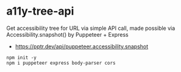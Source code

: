 # a11y-tree-api
Get accessibility tree for URL via simple API call, made possible via Accessibility.snapshot() by Puppeteer + Express

- https://pptr.dev/api/puppeteer.accessibility.snapshot



```
npm init -y
npm i puppeteer express body-parser cors
```

